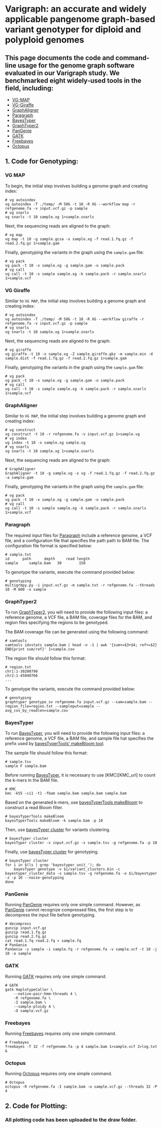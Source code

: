 # **Varigraph: an accurate and widely applicable pangenome graph-based variant genotyper for diploid and polyploid genomes**

## This page documents the ​​code and command-line usage​​ for the genome graph software evaluated in our Varigraph study. We benchmarked eight widely-used tools in the field, including:

 - [VG-MAP][VG_url]
 - [VG-Giraffe][VG_url]
 - [GraphAligner][GraphAligner_url]
 - [Paragraph][Paragraph_url]
 - [BayesTyper][BayesTyper_url]
 - [GraphTyper2][GraphTyper2_url]
 - [PanGenie][PanGenie_url]
 - [GATK][GATK_url]
 - [Freebayes][Freebayes_url]
 - [Octopus][Octopus_url]

[VG_url]: https://github.com/vgteam/vg
[GraphAligner_url]: https://github.com/maickrau/GraphAligner
[Paragraph_url]: https://github.com/Illumina/paragraph
[BayesTyper_url]: https://github.com/bioinformatics-centre/BayesTyper
[GraphTyper2_url]: https://github.com/DecodeGenetics/graphtyper
[PanGenie_url]: https://github.com/eblerjana/pangenie
[GATK_url]: https://github.com/broadinstitute/gatk
[Freebayes_url]: https://github.com/freebayes/freebayes
[Octopus_url]: https://github.com/luntergroup/octopus

## 1. ​​Code for Genotyping​​:

### VG MAP

To begin, the initial step involves building a genome graph and creating index:

```shell
# vg autoindex
vg autoindex -T ./temp/ -M 50G -t 10 -R XG --workflow map -r refgenome.fa -v input.vcf.gz -p sample
# vg snarls
vg snarls -t 10 sample.xg 1>sample.snarls
```

Next, the sequencing reads are aligned to the graph:

```shell
# vg map
vg map -t 10 -g sample.gcsa -x sample.xg -f read.1.fq.gz -f read.2.fq.gz 1>sample.gam
```

Finally, genotyping the variants in the graph using the `sample.gam` file:

```shell
# vg pack
vg pack -t 10 -x sample.xg -g sample.gam -o sample.pack
# vg call
vg call -t 10 -s sample sample.xg -k sample.pack -r sample.snarls 1>sample.vcf
```

### VG Giraffe

Similar to `VG MAP`, the initial step involves building a genome graph and creating index:

```shell
# vg autoindex
vg autoindex -T ./temp/ -M 50G -t 10 -R XG --workflow giraffe -r refgenome.fa -v input.vcf.gz -p sample
# vg snarls
vg snarls -t 10 sample.xg 1>sample.snarls
```

Next, the sequencing reads are aligned to the graph:

```shell
# vg giraffe
vg giraffe -t 10 -x sample.xg -Z sample.giraffe.gbz -m sample.min -d sample.dist -f read.1.fq.gz -f read.2.fq.gz 1>sample.gam
```

Finally, genotyping the variants in the graph using the `sample.gam` file:

```shell
# vg pack
vg pack -t 10 -x sample.xg -g sample.gam -o sample.pack
# vg call
vg call -t 10 -s sample sample.xg -k sample.pack -r sample.snarls 1>sample.vcf
```

### GraphAligner

Similar to `VG MAP`, the initial step involves building a genome graph and creating index:

```shell
# vg construct
vg construct -t 10 -r refgenome.fa -v input.vcf.gz 1>sample.vg
# vg index
vg index -t 10 -x sample.xg sample.vg
# vg snarls
vg snarls -t 10 sample.xg 1>sample.snarls
```

Next, the sequencing reads are aligned to the graph:

```shell
# GraphAligner
GraphAligner -t 10 -g sample.vg -x vg -f read.1.fq.gz -f read.2.fq.gz -a sample.gam
```

Finally, genotyping the variants in the graph using the `sample.gam` file:

```shell
# vg pack
vg pack -t 10 -x sample.xg -g sample.gam -o sample.pack
# vg call
vg call -t 10 -s sample sample.xg -k sample.pack -r sample.snarls 1>sample.vcf
```

### Paragraph

The required input files for [Paragraph][Paragraph_url] include a reference genome, a VCF file, and a configuration file that specifies the path path to BAM file. The configuration file format is specified below:

```shell
# sample.txt
id      path      depth     read length
sample     sample.bam   30        150
```

To genotype the variants, execute the command provided below:

```shell
# genotyping
multigrmpy.py -i input.vcf.gz -m sample.txt -r refgenome.fa --threads 10 -M 600 -o sample
```

### GraphTyper2

To run [GraphTyper2][GraphTyper2_url], you will need to provide the following input files: a reference genome, a VCF file, a BAM file, coverage files for the BAM, and region files specifying the regions to be genotyped.

The BAM coverage file can be generated using the following command:

```shell
# samtools
samtools idxstats sample.bam | head -n -1 | awk '{sum+=$3+$4; ref+=$2} END{print sum/ref}' 1>sample.cov
```

The region file should follow this format:

```shell
# region.txt
chr1:1-30200790
chr2:1-45040766
...
```

To genotype the variants, execute the command provided below:

```shell
# genotyping
graphtyper genotype_sv refgenome.fa input.vcf.gz --sam=sample.bam --region_file=region.txt --sampleput=sample --avg_cov_by_readlen=sample.cov
```

### BayesTyper

To run [BayesTyper][BayesTyper_url], you will need to provide the following input files: a reference genome, a VCF file, a BAM file, and sample file hat specifies the prefix used by [bayesTyperTools' makeBloom tool][BayesTyper_url].

The sample file should follow this format:

```shell
# sample.tsv
sample F sample.bam
```

Before running [BayesTyper][BayesTyper_url], it is necessary to use [KMC][KMC_url] to count the k-mers in the BAM file.

```shell
# KMC
kmc -k55 -ci1 -t1 -fbam sample.bam sample.bam sample.bam
```

Based on the generated k-mers, use [bayesTyperTools makeBloom][BayesTyper_url] to construct a read Bloom filter.

```shell
# bayesTyperTools makeBloom
bayesTyperTools makeBloom -k sample.bam -p 10
```

Then, use [bayesTyper cluster][BayesTyper_url] for variants clustering.

```shell
# bayesTyper cluster
bayesTyper cluster -v input.vcf.gz -s sample.tsv -g refgenome.fa -p 10
```

Finally, use [bayesTyper cluster][BayesTyper_url] for genotyping.

```shell
# bayesTyper cluster
for i in $(ls | grep 'bayestyper_unit_'); do
	bayesTyper genotype -v $i/variant_clusters.bin -c bayestyper_cluster_data -s sample.tsv -g refgenome.fa -o $i/bayestyper -z -p 10 --noise-genotyping
done
```

### PanGenie

Running [PanGenie][PanGenie_url] requires only one simple command. However, as [PanGenie][PanGenie_url] cannot recognize compressed files, the first step is to decompress the input file before genotyping.

```shell
# decompress
gunzip input.vcf.gz
gunzip read.1.fq.gz
gunzip read.2.fq.gz
cat read.1.fq read.2.fq > sample.fq
# PanGenie
PanGenie -s sample -i sample.fq -r refgenome.fa -v sample.vcf -t 10 -j 10 -o sample
```

### GATK

Running [GATK][GATK_url] requires only one simple command.

```shell
# GATK
gatk HaplotypeCaller \
    --native-pair-hmm-threads 4 \
    -R refgenome.fa \
    -I sample.bam \
    --sample-ploidy 4 \
    -O sample.vcf.gz
```

### Freebayes

Running [Freebayes][Freebayes_url] requires only one simple command.

```shell
# Freebayes
freebayes -T 32 -f refgenome.fa -p 4 sample.bam 1>sample.vcf 2>log.txt &
```

### Octopus

Running [Octopus][Octopus_url] requires only one simple command.

```shell
# Octopus
octopus -R refgenome.fa -I sample.bam -o sample.vcf.gz --threads 32 -P 4
```

## 2. ​​Code for Plotting:

### All plotting code has been uploaded to the draw folder.
